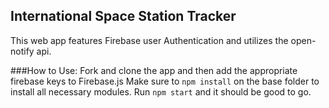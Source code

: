 ## International Space Station Tracker

This web app features Firebase user Authentication and utilizes the open-notify api.

###How to Use:
Fork and clone the app and then add the appropriate firebase keys to Firebase.js
Make sure to ```npm install``` on the base folder to install all necessary modules.
Run ```npm start``` and it should be good to go.
